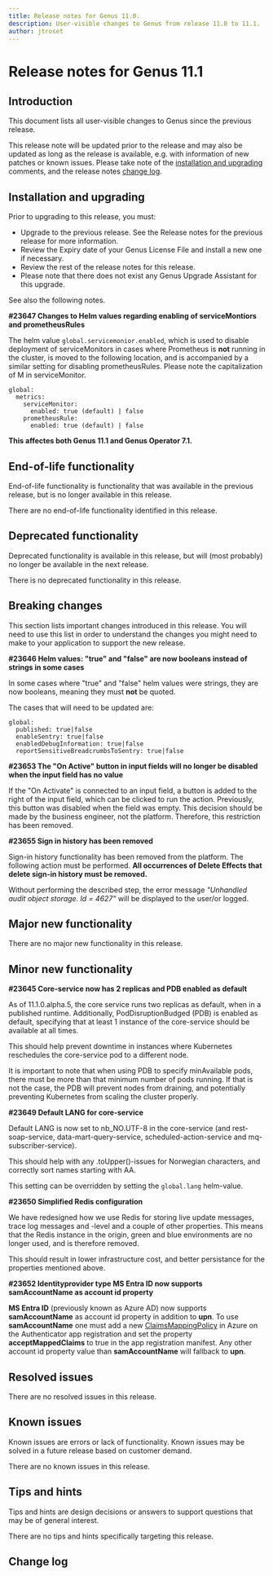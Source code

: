 ```yaml
---
title: Release notes for Genus 11.0.
description: User-visible changes to Genus from release 11.0 to 11.1.
author: jtroset
---
```


# Release notes for Genus 11.1

## Introduction

This document lists all user-visible changes to Genus since the previous release.

This release note will be updated prior to the release and may also be updated as long as the release is available, e.g. with information of new patches or known issues. Please take note of the [installation and upgrading](#installation-and-upgrading) comments, and the release notes [change log](#change-log).

## Installation and upgrading

Prior to upgrading to this release, you must:

- Upgrade to the previous release. See the Release notes for the previous release for more information.
- Review the Expiry date of your Genus License File and install a new one if necessary.
- Review the rest of the release notes for this release.
- Please note that there does not exist any Genus Upgrade Assistant for this upgrade.

<!--rntype01-start INSTALLATION / UPGRADE. DO NOT CHANGE THESE TAGS. ANY CHANGES BELOW WILL BE OVERWRITTEN.-->

See also the following notes.

<!--ID 7f3aca95-ae93-7aa9-d11e-5554973ab627 -->
**#23647 Changes to Helm values regarding enabling of serviceMontiors and prometheusRules**

The helm value ``global.servicemonior.enabled``, which is used to disable deployment of serviceMonitors in cases where Prometheus is **not** running in the cluster, is moved to the following location, and is accompanied by a similar setting for disabling prometheusRules. Please note the capitalization of M in serviceMonitor.

```
global:
  metrics:
    serviceMonitor:
      enabled: true (default) | false
    prometheusRule:
      enabled: true (default) | false
```

**This affectes both Genus 11.1 and Genus Operator 7.1.**

<!--rntype01-end   INSTALLATION / UPGRADE. DO NOT CHANGE THESE TAGS. ANY CHANGES ABOVE WILL BE OVERWRITTEN.-->
<!-- release note type 2 is missing. That's ok.-->

## End-of-life functionality

End-of-life functionality is functionality that was available in the previous release, but is no longer available in this release.
<!--rntype03-start END-OF-LIFE. DO NOT CHANGE THESE TAGS. ANY CHANGES BELOW WILL BE OVERWRITTEN.-->
There are no end-of-life functionality identified in this release.
<!--rntype03-end   END-OF-LIFE. DO NOT CHANGE THESE TAGS. ANY CHANGES ABOVE WILL BE OVERWRITTEN.-->
## Deprecated functionality

Deprecated functionality is available in this release, but will (most probably) no longer be available in the next release.
<!--rntype04-start DEPRECATED. DO NOT CHANGE THESE TAGS. ANY CHANGES BELOW WILL BE OVERWRITTEN.-->
There is no deprecated functionality in this release.
<!--rntype04-end   DEPRECATED. DO NOT CHANGE THESE TAGS. ANY CHANGES ABOVE WILL BE OVERWRITTEN.-->
## Breaking changes

This section lists important changes introduced in this release. You will need to use this list in order to understand the changes you might need to make to your application to support the new release.
<!--rntype05-start BREAKING. DO NOT CHANGE THESE TAGS. ANY CHANGES BELOW WILL BE OVERWRITTEN.-->
<!--ID c4e93764-d55e-d323-2419-d2035038c2cc -->
**#23646 Helm values: "true" and "false" are now booleans instead of strings in some cases**

In some cases where "true" and "false" helm values were strings, they are now booleans, meaning they must **not** be quoted. 

The cases that will need to be updated are:

```
global:
  published: true|false
  enableSentry: true|false
  enabledDebugInformation: true|false
  reportSensitiveBreadcrumbsToSentry: true|false

```

<!--ID b91ed3ea-7f8f-954e-5f6e-968bf38c629e -->
**#23653 The "On Active" button in input fields will no longer be disabled when the input field has no value**

If the "On Activate" is connected to an input field, a button is added to the right of the input field, which can be clicked to run the action. Previously, this button was disabled when the field was empty. This decision should be made by the business engineer, not the platform. Therefore, this restriction has been removed.

<!--ID 9793156a-0e92-dba4-ae8d-6dbaaedeee13 -->
**#23655 Sign in history has been removed**

Sign-in history functionality has been removed from the platform. The following action must be performed. 
**All occurrences of Delete Effects that delete sign-in history must be removed.**

Without performing the described step, the error message *"Unhandled audit object storage. Id = 4627"* will be displayed to the user/or logged.

<!--rntype05-end   BREAKING. DO NOT CHANGE THESE TAGS. ANY CHANGES ABOVE WILL BE OVERWRITTEN.-->
## Major new functionality
<!--rntype06-start MAJOR. DO NOT CHANGE THESE TAGS. ANY CHANGES BELOW WILL BE OVERWRITTEN.-->
There are no major new functionality in this release.
<!--rntype06-end   MAJOR. DO NOT CHANGE THESE TAGS. ANY CHANGES ABOVE WILL BE OVERWRITTEN.-->
## Minor new functionality
<!--rntype07-start MINOR. DO NOT CHANGE THESE TAGS. ANY CHANGES BELOW WILL BE OVERWRITTEN.-->
<!--ID ef441a5c-e64f-a2a2-17f3-8e2b9f952886 -->
**#23645 Core-service now has 2 replicas and PDB enabled as default**

As of 11.1.0.alpha.5, the core service runs two replicas as default, when in a published runtime. Additionally, PodDisruptionBudged (PDB) is enabled as default, specifying that at least 1 instance of the core-service should be available at all times.

This should help prevent downtime in instances where Kubernetes reschedules the core-service pod to a different node. 

It is important to note that when using PDB to specify minAvailable pods, there must be more than that minimum number of pods running. If that is not the case, the PDB will prevent nodes from draining, and potentially preventing Kubernetes from scaling the cluster properly.

<!--ID d72ecc5c-0b7f-76a6-e274-d93435058c6e -->
**#23649 Default LANG for core-service**

Default LANG is now set to nb_NO.UTF-8 in the core-service (and rest-soap-service, data-mart-query-service, scheduled-action-service and mq-subscriber-service).

This should help with any .toUpper()-issues for Norwegian characters, and correctly sort names starting with AA.

This setting can be overridden by setting the ``global.lang`` helm-value.

<!--ID b4db7a8c-4ba3-66fc-be1a-b2fac76e7292 -->
**#23650 Simplified Redis configuration**

We have redesigned how we use Redis for storing live update messages, trace log messages and -level and a couple of other properties. This means that the Redis instance in the origin, green and blue environments are no longer used, and is therefore removed. 

This should result in lower infrastructure cost, and better persistance for the properties mentioned above.

<!--ID 1b8e02ac-a9c5-7460-8573-1d4db98750ef -->
**#23652 Identityprovider type MS Entra ID now supports samAccountName as account id property**

**MS Entra ID** (previously known as Azure AD) now supports **samAccountName** as account id property in addition to **upn**. 
To use  **samAccountName** one must add a new [ClaimsMappingPolicy](https://securecloud.blog/2019/06/06/add-samaccountname-to-azure-ad-access-token-jwt-with-claims-mapping-policy-and-avoiding-aadsts50146/) in Azure on the Authenticator app registration and set the property **acceptMappedClaims** to true in the app registration manifest.
Any other account id property value than **samAccountName** will fallback to **upn**.

<!--rntype07-end   MINOR. DO NOT CHANGE THESE TAGS. ANY CHANGES ABOVE WILL BE OVERWRITTEN.-->
## Resolved issues
<!--rntype08-start RESOLVED ISSUES. DO NOT CHANGE THESE TAGS. ANY CHANGES BELOW WILL BE OVERWRITTEN.-->
There are no resolved issues in this release.
<!--rntype08-end   RESOLVED ISSUES. DO NOT CHANGE THESE TAGS. ANY CHANGES ABOVE WILL BE OVERWRITTEN.-->
## Known issues

Known issues are errors or lack of functionality. Known issues may be solved in a future release based on customer demand.
<!--rntype09-start KNOWN ISSUES. DO NOT CHANGE THESE TAGS. ANY CHANGES BELOW WILL BE OVERWRITTEN.-->
There are no known issues in this release.
<!--rntype09-end   KNOWN ISSUES. DO NOT CHANGE THESE TAGS. ANY CHANGES ABOVE WILL BE OVERWRITTEN.-->
## Tips and hints

Tips and hints are design decisions or answers to support questions that may be of general interest.

There are no tips and hints specifically targeting this release.

## Change log
<!--changelog CHANGELOG. DO NOT CHANGE THIS TAG. ANY CHANGES BELOW WILL BE DELETED.-->
